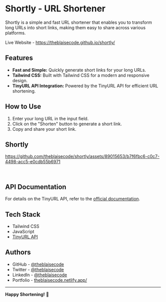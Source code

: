 # Shortly - URL Shortener

Shortly is a simple and fast URL shortener that enables you to transform long URLs into short links, making them easy to share across various platforms.

Live Website - https://theblaisecode.github.io/shortly/

## Features

- **Fast and Simple:** Quickly generate short links for your long URLs.
- **Tailwind CSS:** Built with Tailwind CSS for a modern and responsive design.
- **TinyURL API Integration:** Powered by the TinyURL API for efficient URL shortening.

## How to Use

1. Enter your long URL in the input field.
2. Click on the "Shorten" button to generate a short link.
3. Copy and share your short link.

## Shortly
https://github.com/theblaisecode/shortly/assets/89015653/b7f6fbc6-c0c7-4498-acc5-e0cdb55b6971



</br>

## API Documentation

For details on the TinyURL API, refer to the [official documentation](https://tinyurl.com/app/dev).

## Tech Stack

- Tailwind CSS
- JavaScript
- [TinyURL API](https://tinyurl.com/app/dev)


## Authors

- GitHub - [@theblaisecode](https://github.com/theblaisecode)
- Twitter - [@theblaisecode](https://twitter.com/theblaisecode)
- LinkedIn - [@theblaisecode](https://www.linkedin.com/in/theblaisecode)
- Portfolio - [theblaisecode.netlify.app/](https://theblaisecode.netlify.app/)

---

**Happy Shortening!** 🚀
